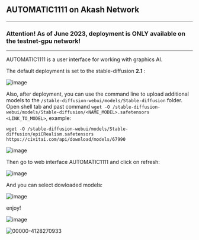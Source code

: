 ## AUTOMATIC1111 on Akash Network

___

### Attention! As of June 2023, deployment is ONLY available on the testnet-gpu network!

___

AUTOMATIC1111 is a user interface for working with graphics AI.

The default deployment is set to the stable-diffusion **2.1** :

![image](https://github.com/Dimokus88/awesome-akash/assets/23629420/113c64e3-3ccf-4b4f-b606-16c2ddaaff23)

Also, after deployment, you can use the command line to upload additional models to the `/stable-diffusion-webui/models/Stable-diffusion` folder.
Open shell tab and past command ```wget -O /stable-diffusion-webui/models/Stable-diffusion/<NAME_MODEL>.safetensors <LINK_TO_MODEL>```, example:

`wget -O /stable-diffusion-webui/models/Stable-diffusion/epiCRealism.safetensors https://civitai.com/api/download/models/67990`

![image](https://github.com/Dimokus88/awesome-akash/assets/23629420/7cc7aa13-45f4-4518-ba19-96aa0a6d8119)

Then go to web interface AUTOMATIC1111 and click on refresh:

![image](https://github.com/Dimokus88/awesome-akash/assets/23629420/05d5bb63-5471-41d5-9630-622c2018a340)

And you can select dowloaded models:

![image](https://github.com/Dimokus88/awesome-akash/assets/23629420/02a8a933-7b3e-435f-b8bf-27af487b4c8e)

enjoy!

![image](https://github.com/Dimokus88/awesome-akash/assets/23629420/f86e0a8e-8293-4101-8cfa-25862cbf638b)

![00000-4128270933](https://github.com/Dimokus88/awesome-akash/assets/23629420/9288d059-87af-4ddb-9a0a-d4cd182bca63)

